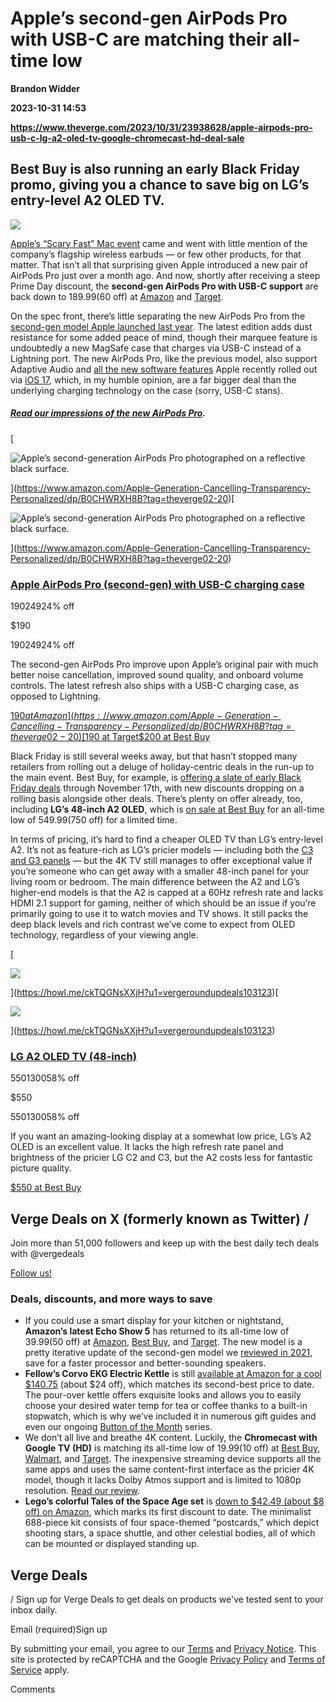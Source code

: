 # Apple’s second-gen AirPods Pro with USB-C are matching their all-time low
**Brandon Widder**

**2023-10-31 14:53**

**https://www.theverge.com/2023/10/31/23938628/apple-airpods-pro-usb-c-lg-a2-oled-tv-google-chromecast-hd-deal-sale**

Best Buy is also running an early Black Friday promo, giving you a chance to save big on LG’s entry-level A2 OLED TV.
---------------------------------------------------------------------------------------------------------------------

![](https://cdn.vox-cdn.com/thumbor/D9NpZpooxHDXVCJ0fn_RxPBUkp8=/0x0:2040x1360/1200x628/filters:focal(1020x680:1021x681)/cdn.vox-cdn.com/uploads/chorus_asset/file/24040646/226285_AIRPODS_PRO_2_cwelch_0002.jpg)

[Apple’s “Scary Fast” Mac event](https://www.theverge.com/2023/10/30/23933672/apple-event-mac-october-news-updates-products-scary-fast) came and went with little mention of the company’s flagship wireless earbuds — or few other products, for that matter. That isn’t all that surprising given Apple introduced a new pair of AirPods Pro just over a month ago. And now, shortly after receiving a steep Prime Day discount, the **second-gen AirPods Pro with USB-C support** are back down to $189.99 ($60 off) at [Amazon](https://www.amazon.com/Apple-Generation-Cancelling-Transparency-Personalized/dp/B0CHWRXH8B?tag=theverge02-20) and [Target](https://goto.target.com/c/482924/81938/2092?u=https%3A%2F%2Fwww.target.com%2Fp%2Fairpods-pro-2nd-generation-with-magsafe-case-usb-c%2F-%2FA-85978622%2F).

On the spec front, there’s little separating the new AirPods Pro from the [second-gen model Apple launched last year](https://www.theverge.com/23365910/apple-airpods-pro-second-generation-review). The latest edition adds dust resistance for some added peace of mind, though their marquee feature is undoubtedly a new MagSafe case that charges via USB-C instead of a Lightning port. The new AirPods Pro, like the previous model, also support Adaptive Audio and [all the new software features](https://www.theverge.com/2023/6/5/23749428/apple-airpods-pro-adaptive-audio-announced-wwdc-2023) Apple recently rolled out via [iOS 17](https://www.theverge.com/23787281/ios-17-preview-standby-live-transcription-stickers-keyboard), which, in my humble opinion, are a far bigger deal than the underlying charging technology on the case (sorry, USB-C stans).

##### [Read our impressions of the new AirPods Pro](https://www.theverge.com/23878402/apple-airpods-pro-usb-c-adaptive-audio-conversation-awareness-test-review).

[![Apple’s second-generation AirPods Pro photographed on a reflective black surface.](data:image/gif;base64,R0lGODlhAQABAIAAAAAAAP///yH5BAEAAAAALAAAAAABAAEAAAIBRAA7)

![Apple’s second-generation AirPods Pro photographed on a reflective black surface.](https://duet-cdn.vox-cdn.com/thumbor/0x0:2040x1360/2400x2400/filters:focal(1020x680:1021x681):format(webp)/cdn.vox-cdn.com/uploads/chorus_asset/file/24043027/DSCF9466.jpg)

](https://www.amazon.com/Apple-Generation-Cancelling-Transparency-Personalized/dp/B0CHWRXH8B?tag=theverge02-20)[![Apple’s second-generation AirPods Pro photographed on a reflective black surface.](data:image/gif;base64,R0lGODlhAQABAIAAAAAAAP///yH5BAEAAAAALAAAAAABAAEAAAIBRAA7)

![Apple’s second-generation AirPods Pro photographed on a reflective black surface.](https://duet-cdn.vox-cdn.com/thumbor/0x0:2040x1360/2400x1600/filters:focal(1020x680:1021x681):format(webp)/cdn.vox-cdn.com/uploads/chorus_asset/file/24043027/DSCF9466.jpg)

](https://www.amazon.com/Apple-Generation-Cancelling-Transparency-Personalized/dp/B0CHWRXH8B?tag=theverge02-20)

### [Apple AirPods Pro (second-gen) with USB-C charging case](https://www.amazon.com/Apple-Generation-Cancelling-Transparency-Personalized/dp/B0CHWRXH8B?tag=theverge02-20)

$190$24924% off

$190

$190$24924% off

The second-gen AirPods Pro improve upon Apple’s original pair with much better noise cancellation, improved sound quality, and onboard volume controls. The latest refresh also ships with a USB-C charging case, as opposed to Lightning.

[$190 at Amazon](https://www.amazon.com/Apple-Generation-Cancelling-Transparency-Personalized/dp/B0CHWRXH8B?tag=theverge02-20)[$190 at Target](https://goto.target.com/c/482924/81938/2092?u=https%3A%2F%2Fwww.target.com%2Fp%2Fairpods-pro-2nd-generation-with-magsafe-case-usb-c%2F-%2FA-85978622&subid1=vergeroundupdeals103123)[$200 at Best Buy](https://howl.me/ckT0cQwhx7Q?u1=vergeroundupdeals103123)

Black Friday is still several weeks away, but that hasn’t stopped many retailers from rolling out a deluge of holiday-centric deals in the run-up to the main event. Best Buy, for example, is [offering a slate of early Black Friday deals](https://howl.me/ckTTcR9zpYm) through November 17th, with new discounts dropping on a rolling basis alongside other deals. There’s plenty on offer already, too, including **LG’s 48-inch A2 OLED**, which is [on sale at Best Buy](https://howl.me/ckTQGNsXXjH) for an all-time low of $549.99 ($750 off) for a limited time.

In terms of pricing, it’s hard to find a cheaper OLED TV than LG’s entry-level A2. It’s not as feature-rich as LG’s pricier models — including both the [C3 and G3 panels](https://www.theverge.com/2023/1/2/23535050/lg-2023-oled-evo-g3-c3-tvs-announced-features) — but the 4K TV still manages to offer exceptional value if you’re someone who can get away with a smaller 48-inch panel for your living room or bedroom. The main difference between the A2 and LG’s higher-end models is that the A2 is capped at a 60Hz refresh rate and lacks HDMI 2.1 support for gaming, neither of which should be an issue if you’re primarily going to use it to watch movies and TV shows. It still packs the deep black levels and rich contrast we’ve come to expect from OLED technology, regardless of your viewing angle.

[![](data:image/gif;base64,R0lGODlhAQABAIAAAAAAAP///yH5BAEAAAAALAAAAAABAAEAAAIBRAA7)

![](https://duet-cdn.vox-cdn.com/thumbor/0x0:656x437/2400x2400/filters:focal(158x222:159x223):format(webp)/cdn.vox-cdn.com/uploads/chorus_asset/file/25045006/LG_A2_OLED_Lifestyle_Press_Image.jpg)

](https://howl.me/ckTQGNsXXjH?u1=vergeroundupdeals103123)[![](data:image/gif;base64,R0lGODlhAQABAIAAAAAAAP///yH5BAEAAAAALAAAAAABAAEAAAIBRAA7)

![](https://duet-cdn.vox-cdn.com/thumbor/0x0:656x437/2400x1600/filters:focal(158x222:159x223):format(webp)/cdn.vox-cdn.com/uploads/chorus_asset/file/25045006/LG_A2_OLED_Lifestyle_Press_Image.jpg)

](https://howl.me/ckTQGNsXXjH?u1=vergeroundupdeals103123)

### [LG A2 OLED TV (48-inch)](https://howl.me/ckTQGNsXXjH?u1=vergeroundupdeals103123)

$550$130058% off

$550

$550$130058% off

If you want an amazing-looking display at a somewhat low price, LG’s A2 OLED is an excellent value. It lacks the high refresh rate panel and brightness of the pricier LG C2 and C3, but the A2 costs less for fantastic picture quality.

[$550 at Best Buy](https://howl.me/ckTQGNsXXjH?u1=vergeroundupdeals103123)

Verge Deals on X (formerly known as Twitter) /
----------------------------------------------

Join more than 51,000 followers and keep up with the best daily tech deals with @vergedeals

[Follow us!](http://bit.ly/2JzR5Ud)

### Deals, discounts, and more ways to save

*   If you could use a smart display for your kitchen or nightstand, **Amazon’s latest Echo Show 5** has returned to its all-time low of $39.99 ($50 off) at [Amazon](https://www.amazon.com/All-new-Echo-Show-5/dp/B09B2SBHQK/?tag=theverge02-20), [Best Buy](https://howl.me/ckTRkV4xIpN), and [Target](https://goto.target.com/c/482924/81938/2092?u=https%3A%2F%2Fwww.target.com%2Fp%2Famazon-echo-show-5-3rd-gen-2023-release-smart-display-with-deeper-bass-and-clearer-sound-charcoal%2F-%2FA-88440369%2F). The new model is a pretty iterative update of the second-gen model we [reviewed in 2021](https://www.theverge.com/22529891/amazon-echo-show-5-2nd-gen-alexa-smart-display-review), save for a faster processor and better-sounding speakers.
*   **Fellow’s Corvo EKG Electric Kettle** is still [available at Amazon for a cool $140.75](https://www.amazon.com/dp/B07DTMZL56/?tag=theverge02-20) (about $24 off), which matches its second-best price to date. The pour-over kettle offers exquisite looks and allows you to easily choose your desired water temp for tea or coffee thanks to a built-in stopwatch, which is why we’ve included it in numerous gift guides and even our ongoing [Button of the Month](https://www.theverge.com/22696994/fellow-stagg-kettle-dial-button-tea-coffee-interface) series.
*   We don’t all live and breathe 4K content. Luckily, the **Chromecast with Google TV (HD)** is matching its all-time low of $19.99 ($10 off) at [Best Buy](https://howl.me/ckTRbldj0DW), [Walmart](https://goto.walmart.com/c/482924/565706/9383?u=https%3A%2F%2Fwww.walmart.com%2Fip%2FChromecast-with-Google-TV-HD-Streaming-Device%2F313510979), and [Target](https://goto.target.com/c/482924/81938/2092?u=https%3A%2F%2Fwww.target.com%2Fp%2Fgoogle-chromecast-with-google-tv-hd-snow%2F-%2FA-86217854%2F). The inexpensive streaming device supports all the same apps and uses the same content-first interface as the pricier 4K model, though it lacks Dolby Atmos support and is limited to 1080p resolution. [Read our review](https://www.theverge.com/23395200/chromecast-google-tv-hd-review).
*   **Lego’s colorful Tales of the Space Age set** is [down to $42.49 (about $8 off) on Amazon](https://www.amazon.com/dp/B0BSRF5CCL/?tag=theverge02-20), which marks its first discount to date. The minimalist 688-piece kit consists of four space-themed “postcards,” which depict shooting stars, a space shuttle, and other celestial bodies, all of which can be mounted or displayed standing up.

Verge Deals
-----------

/ Sign up for Verge Deals to get deals on products we've tested sent to your inbox daily.

Email (required)Sign up

By submitting your email, you agree to our [Terms](https://www.voxmedia.com/legal/terms-of-use) and [Privacy Notice](https://www.voxmedia.com/legal/privacy-notice). This site is protected by reCAPTCHA and the Google [Privacy Policy](https://policies.google.com/privacy) and [Terms of Service](https://policies.google.com/terms) apply.

Comments